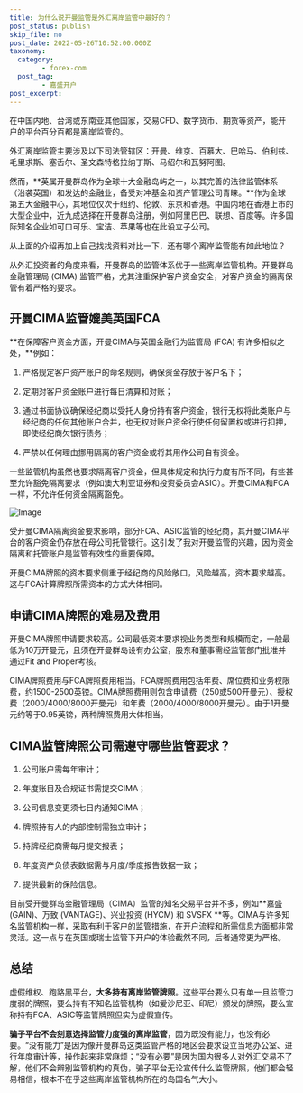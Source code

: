 ```yaml
---
title: 为什么说开曼监管是外汇离岸监管中最好的？
post_status: publish
skip_file: no
post_date: 2022-05-26T10:52:00.000Z
taxonomy:
  category:
        - forex-com
  post_tag:
        - 嘉盛开户
post_excerpt: 
---
```

在中国内地、台湾或东南亚其他国家，交易CFD、数字货币、期货等资产，能开户的平台百分百都是离岸监管的。

外汇离岸监管主要涉及以下司法管辖区：开曼、维京、百慕大、巴哈马、伯利兹、毛里求斯、塞舌尔、圣文森特格拉纳丁斯、马绍尔和瓦努阿图。

然而，**英属开曼群岛作为全球十大金融岛屿之一，以其完善的法律监管体系（沿袭英国）和发达的金融业，备受对冲基金和资产管理公司青睐。**作为全球第五大金融中心，其地位仅次于纽约、伦敦、东京和香港。中国内地在香港上市的大型企业中，近九成选择在开曼群岛注册，例如阿里巴巴、联想、百度等。许多国际知名企业如可口可乐、宝洁、苹果等也在此设立子公司。

从上面的介绍再加上自己找找资料对比一下，还有哪个离岸监管能有如此地位？

从外汇投资者的角度来看，开曼群岛的监管体系优于一些离岸监管机构。开曼群岛金融管理局 (CIMA) 监管严格，尤其注重保护客户资金安全，对客户资金的隔离保管有着严格的要求。

## 开曼CIMA监管媲美英国FCA

**在保障客户资金方面，开曼CIMA与英国金融行为监管局 (FCA) 有许多相似之处，**例如：

1. 严格规定客户资产账户的命名规则，确保资金存放于客户名下；

1. 定期对客户资金账户进行每日清算和对账；

1. 通过书面协议确保经纪商以受托人身份持有客户资金，银行无权将此类账户与经纪商的任何其他账户合并，也无权对账户资金行使任何留置权或进行扣押，即使经纪商欠银行债务；

1. 严禁以任何理由挪用隔离的客户资金或将其用作公司自有资金。

一些监管机构虽然也要求隔离客户资金，但具体规定和执行力度有所不同，有些甚至允许豁免隔离要求（例如澳大利亚证券和投资委员会ASIC）。开曼CIMA和FCA一样，不允许任何资金隔离豁免。

![Image](https://prod-files-secure.s3.us-west-2.amazonaws.com/39ed1227-6d7d-4570-be36-9ccd4a2c4241/bd849744-3fcb-4a37-8312-357962c8f065/image.png?X-Amz-Algorithm=AWS4-HMAC-SHA256&X-Amz-Content-Sha256=UNSIGNED-PAYLOAD&X-Amz-Credential=ASIAZI2LB466X4LLP7PR%2F20250531%2Fus-west-2%2Fs3%2Faws4_request&X-Amz-Date=20250531T101345Z&X-Amz-Expires=3600&X-Amz-Security-Token=IQoJb3JpZ2luX2VjEPD%2F%2F%2F%2F%2F%2F%2F%2F%2F%2FwEaCXVzLXdlc3QtMiJHMEUCIHrLR9u68%2FFkX8a%2BLfO3UVU3BvJlRzx8RuSy%2B%2F8QsdveAiEAwS8WgLoeZYI3fVkZVtAipha6CkSQqXpmULiWysdofVgqiAQIuf%2F%2F%2F%2F%2F%2F%2F%2F%2F%2FARAAGgw2Mzc0MjMxODM4MDUiDEmZDlX3FC%2F5Iv4phSrcA%2FYFNLzXlsE0tJVnueKmrapLSxKErZa%2BUzTadsX103o5ZCLiWa7oxq3nRi9slfkQhFeUe0fAMcSxt5iIDRs9K9HaC0VHYo%2FYkwQHEY0xLnoujo6ginYZW8DCPkQgOmLaoqUujlw9SLlNnpfBfmjxpTHSGIainoy4aSshD9yfJ7skUld%2Fll7K1YWyhnllz6bRNOVum%2BI3lbq0xLpN5khr5H8gKpmhubtRoLgmiSpQWMrhcXtLg4PvLNIzXt09sh64agu1aahIOAY9Dbb%2BtRcuXPGQ06wWm7ModyF7E%2F3x13G%2BXV9B5PXi2IuzrevARThxk7%2Fj7MnKxlBS23TROD8NXb07qsbNDjQGfuAleag2JuQZc35KwmBn%2B46NowVZssjFg4Hv5Hy2w2JqWXdy1xOkEwEyXo7zJXxsO4kvyLFVWO%2F2JwfT8FjUMcXXuc6d9Wr0QffAGxbJ53zi8Q2X%2FkEsSjLvXI6DOA47YZQ9Bfuh1gnvh9MMvYa1aNfOu%2Bzlxx2IBotDS1czc0%2BHzt%2B6L9sGw0n%2F6jawO45EFLFq6GCuNeGflijSr0YXXaTQ7ABh49gz9GatBtjT0MJyRecBvLa8sFH%2FAgFiRLVlz0yUISLVMcMpLOnrCXKP4F6kvIFeMMLr6sEGOqUBwb3ox%2BbeRxDqhTKYa99zKuAY57%2FzwbJxSa3ImGNrgfRWwU%2BKJ0WhdtscZy0ww5bfvzd1oTZAp6g3sJxgzroeiky0y6FGjVlPILe0OTbA1NFzmfgKDL0pJdlROKgtMB3eUu35uuTZIrJXrV55tP81GzjAGSl2TTP8cGcHxJV0AeYGhcXWf1J22n%2BzESGSlEnP2N03H%2BVLUlgI4d7wMe7fMa4HnrGN&X-Amz-Signature=62a74d91b886e9bbb71cf040eddf3bb9faa0ef427a4205463042798b6a36a6fc&X-Amz-SignedHeaders=host&x-id=GetObject)

受开曼CIMA隔离资金要求影响，部分FCA、ASIC监管的经纪商，其开曼CIMA平台的客户资金仍存放在母公司托管银行。这引发了我对开曼监管的兴趣，因为资金隔离和托管账户是监管有效性的重要保障。

开曼CIMA牌照的资本要求侧重于经纪商的风险敞口，风险越高，资本要求越高。这与FCA计算牌照所需资本的方式大体相同。

## **申请CIMA牌照的难易及费用**

开曼CIMA牌照申请要求较高。公司最低资本要求视业务类型和规模而定，一般最低为10万开曼元，且须在开曼群岛设有办公室，股东和董事需经监管部门批准并通过Fit and Proper考核。

CIMA牌照费用与FCA牌照费用相当。FCA牌照费用包括年费、席位费和业务权限费，约1500-2500英镑。CIMA牌照费用则包含申请费（250或500开曼元）、授权费（2000/4000/8000开曼元）和年费（2000/4000/8000开曼元）。由于1开曼元约等于0.95英镑，两种牌照费用大体相当。

## CIMA监管牌照公司需遵守哪些监管要求？

1. 公司账户需每年审计；

1. 年度账目及合规证书需提交CIMA；

1. 公司信息变更须七日内通知CIMA；

1. 牌照持有人的内部控制需独立审计；

1. 持牌经纪商需每月提交报表；

1. 年度资产负债表数据需与月度/季度报告数据一致；

1. 提供最新的保险信息。

目前受开曼群岛金融管理局（CIMA）监管的知名交易平台并不多，例如**嘉盛 (GAIN)、万致 (VANTAGE)、兴业投资 (HYCM) 和 SVSFX **等。CIMA与许多知名监管机构一样，采取有利于客户的监管措施，在开户流程和所需信息方面都非常灵活。这一点与在英国或瑞士监管下开户的体验截然不同，后者通常更为严格。

## 总结

虚假维权、跑路黑平台，**大多持有离岸监管牌照**。这些平台要么只有单一且监管力度弱的牌照，要么持有不知名监管机构（如爱沙尼亚、印尼）颁发的牌照，要么宣称持有FCA、ASIC等监管牌照但实为虚假宣传。

**骗子平台不会刻意选择监管力度强的离岸监管**，因为既没有能力，也没有必要。“没有能力”是因为像开曼群岛这类监管严格的地区会要求设立当地办公室、进行年度审计等，操作起来非常麻烦；“没有必要”是因为国内很多人对外汇交易不了解，他们不会辨别监管机构的真伪，骗子平台无论宣传什么监管牌照，他们都会轻易相信，根本不在乎这些离岸监管机构所在的岛国名气大小。